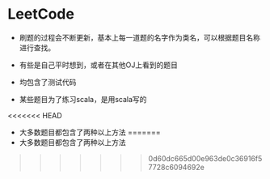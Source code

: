# LeetCode

* 刷题的过程会不断更新，基本上每一道题的名字作为类名，可以根据题目名称进行查找。

* 有些是自己平时想到，或者在其他OJ上看到的题目

* 均包含了测试代码

* 某些题目为了练习scala，是用scala写的

<<<<<<< HEAD
* 大多数题目都包含了两种以上方法
=======
* 大多数题目都包含了两种以上方法
>>>>>>> 0d60dc665d00e963de0c36916f57728c6094692e
